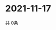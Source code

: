 # 2021-11-17
  共 0条

  <!-- BEGIN -->
  <!-- 最后更新时间Wed Nov 17 2021 13:12:53 GMT+0000 (Coordinated Universal Time) -->
  
  <!-- END -->
  
  